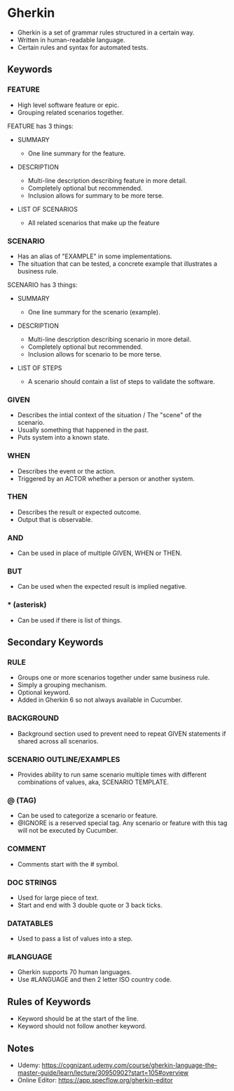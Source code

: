 # Gherkin

- Gherkin is a set of grammar rules structured in a certain way.
- Written in human-readable language.
- Certain rules and syntax for automated tests.

## Keywords

### FEATURE

- High level software feature or epic.
- Grouping related scenarios together.

FEATURE has 3 things:
- SUMMARY
	- One line summary for the feature.
	
- DESCRIPTION
	- Multi-line description describing feature in more detail.
	- Completely optional but recommended.
	- Inclusion allows for summary to be more terse.
	
- LIST OF SCENARIOS
	- All related scenarios that make up the feature
	
### SCENARIO

- Has an alias of "EXAMPLE" in some implementations.
- The situation that can be tested, a concrete example that illustrates a business rule.

SCENARIO has 3 things:
- SUMMARY
	- One line summary for the scenario (example).
	
- DESCRIPTION
	- Multi-line description describing scenario in more detail.
	- Completely optional but recommended.
	- Inclusion allows for scenario to be more terse.
	
- LIST OF STEPS
	- A scenario should contain a list of steps to validate the software.
	
### GIVEN

- Describes the intial context of the situation / The "scene" of the scenario.
- Usually something that happened in the past.
- Puts system into a known state.

### WHEN

- Describes the event or the action.
- Triggered by an ACTOR whether a person or another system.

### THEN

- Describes the result or expected outcome.
- Output that is observable.

### AND

- Can be used in place of multiple GIVEN, WHEN or THEN.

### BUT

- Can be used when the expected result is implied negative.

### * (asterisk)

- Can be used if there is list of things.


## Secondary Keywords

### RULE

- Groups one or more scenarios together under same business rule.
- Simply a grouping mechanism.
- Optional keyword.
- Added in Gherkin 6 so not always available in Cucumber.

### BACKGROUND

- Background section used to prevent need to repeat GIVEN statements if shared across all scenarios.

### SCENARIO OUTLINE/EXAMPLES

- Provides ability to run same scenario multiple times with different combinations of values, aka, SCENARIO TEMPLATE.

### @ (TAG)

- Can be used to categorize a scenario or feature.
- @IGNORE  is a reserved special tag. Any scenario or feature with this tag will not be executed by Cucumber.

### COMMENT

- Comments start with the # symbol.

### DOC STRINGS

- Used for large piece of text.
- Start and end with 3 double quote or 3 back ticks.

### DATATABLES

- Used to pass a list of values into a step.


### #LANGUAGE

- Gherkin supports 70 human languages.
- Use #LANGUAGE and then 2 letter ISO country code.


## Rules of Keywords

- Keyword should be at the start of the line.
- Keyword should not follow another keyword.

## Notes
- Udemy: https://cognizant.udemy.com/course/gherkin-language-the-master-guide/learn/lecture/30950902?start=105#overview
- Online Editor: https://app.specflow.org/gherkin-editor





